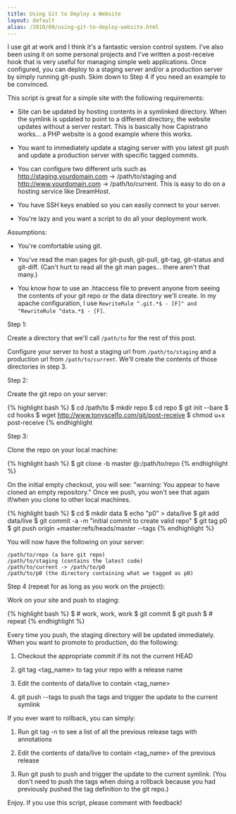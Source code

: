 ```yaml
---
title: Using Git to Deploy a Website
layout: default
alias: /2010/09/using-git-to-deploy-website.html
---
```


I use git at work and I think it's a fantastic version control system.  I've also been using it on some personal projects and I've written a post-receive hook that is very useful for managing simple web applications.  Once configured, you can deploy to a staging server and/or a production server by simply running git-push.  Skim down to Step 4 if you need an example to be convinced.

This script is great for a simple site with the following requirements:

* Site can be updated by hosting contents in a symlinked directory.  When the symlink is updated to point to a different directory, the website updates without a server restart.  This is basically how Capistrano works... a PHP website is a good example where this works.

* You want to immediately update a staging server with you latest git push and update a production server with specific tagged commits.

* You can configure two different urls such as http://staging.yourdomain.com -> /path/to/staging and http://www.yourdomain.com -> /path/to/current.  This is easy to do on a hosting service like DreamHost.

* You have SSH keys enabled so you can easily connect to your server.

* You're lazy and you want a script to do all your deployment work.

Assumptions:

* You're comfortable using git.

* You've read the man pages for git-push, git-pull, git-tag, git-status and git-diff.  (Can't hurt to read all the git man pages... there aren't that many.)

* You know how to use an .htaccess file to prevent anyone from seeing the contents of your git repo or the data directory we'll create.  In my apache configuration, I use `RewriteRule ^.git.*$ - [F]" and "RewriteRule ^data.*$ - [F]`.

Step 1:

Create a directory that we'll call `/path/to` for the rest of this post.

Configure your server to host a staging url from `/path/to/staging` and a production url from `/path/to/current`.  We'll create the contents of those directories in step 3.

Step 2:

Create the git repo on your server:

{% highlight bash %}
$ cd /path/to
$ mkdir repo
$ cd repo
$ git init --bare
$ cd hooks
$ wget http://www.tonyscelfo.com/git/post-receive
$ chmod u+x post-receive
{% endhighlight

Step 3:

Clone the repo on your local machine:

{% highlight bash %}
$ git clone -b master <user>@<hostname>:/path/to/repo
{% endhighlight %}
  
On the initial empty checkout, you will see: "warning: You appear to have cloned an empty repository."  Once we push, you won't see that again if/when you clone to other local machines.

{% highlight bash %}
$ cd
$ mkdir data
$ echo "p0" > data/live
$ git add data/live
$ git commit -a -m "initial commit to create valid repo"
$ git tag p0
$ git push origin +master:refs/heads/master --tags
{% endhighlight %}

You will now have the following on your server:

    /path/to/repo (a bare git repo)
    /path/to/staging (contains the latest code)
    /path/to/current -> /path/to/p0
    /path/to/p0 (the directory containing what we tagged as p0)

Step 4 (repeat for as long as you work on the project):

Work on your site and push to staging:

{% highlight bash %}
$ # work, work, work
$ git commit
$ git push
$ # repeat
{% endhighlight %}

Every time you push, the staging directory will be updated immediately.  When you want to promote to production, do the following:

1. Checkout the appropriate commit if its not the current HEAD

2. git tag &lt;tag_name&gt; to tag your repo with a release name

3. Edit the contents of data/live to contain &lt;tag_name&gt;

4. git push --tags to push the tags and trigger the update to the current symlink

If you ever want to rollback, you can simply:

1. Run git tag -n to see a list of all the previous release tags with annotations

2. Edit the contents of data/live to contain &lt;tag_name&gt; of the previous release

3. Run git push to push and trigger the update to the current symlink.  (You don't need to push the tags when doing a rollback because you had previously pushed the tag definition to the git repo.)

Enjoy.  If you use this script, please comment with feedback!
